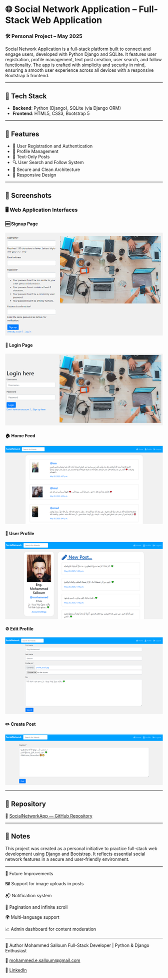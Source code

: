 # 🌐 Social Network Application – Full-Stack Web Application

### 🛠️ Personal Project – May 2025

Social Network Application is a full-stack platform built to connect and engage users, developed with Python Django and SQLite. It features user registration, profile management, text post creation, user search, and follow functionality. The app is crafted with simplicity and security in mind, ensuring a smooth user experience across all devices with a responsive Bootstrap 5 frontend.

---

## 🔧 Tech Stack

- **Backend**: Python (Django), SQLite (via Django ORM)
- **Frontend**: HTML5, CSS3, Bootstrap 5

---

## 🌟 Features

- 📝 User Registration and Authentication  
- 👤 Profile Management  
- 💬 Text-Only Posts  
- 🔍 User Search and Follow System  
- 🔐 Secure and Clean Architecture  
- 📱 Responsive Design

---

## 📸 Screenshots

### 🖥️ Web Application Interfaces

#### 🆕 Signup Page  
![Signup Page](screenshots/signup.png)

#### 🔐 Login Page  
![Login Page](screenshots/login.png)

#### 🏠 Home Feed  
![Home Feed](screenshots/home.png)

#### 👤 User Profile  
![User Profile](screenshots/user-profile.png)

#### ⚙️ Edit Profile  
![Edit Profile](screenshots/edit-profile.png)

#### ✏️ Create Post  
![Create Post](screenshots/create-post.png)

---

## 📂 Repository

🔗 [SocialNetworkApp — GitHub Repository](https://github.com/mohammed-salloum/SocialNetworkApp)

---

## 📌 Notes

This project was created as a personal initiative to practice full-stack web development using Django and Bootstrap. It reflects essential social network features in a secure and user-friendly environment.

---

📝 Future Improvements

🖼️ Support for image uploads in posts

📬 Notification system

📄 Pagination and infinite scroll

🌍 Multi-language support

📈 Admin dashboard for content moderation

---

🙌 Author
Mohammed Salloum
Full-Stack Developer | Python & Django Enthusiast

📧 mohammed.e.salloum@gmail.com

🔗 [LinkedIn](https://linkedin.com/in/mohammed-salloum-dev)
